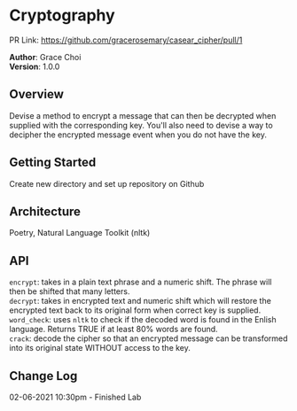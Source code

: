 # Cryptography
PR Link: https://github.com/gracerosemary/casear_cipher/pull/1

**Author**: Grace Choi  
**Version**: 1.0.0   

## Overview
Devise a method to encrypt a message that can then be decrypted when supplied with the corresponding key. You'll also need to devise a way to decipher the encrypted message event when you do not have the key.  

## Getting Started
Create new directory and set up repository on Github

## Architecture
Poetry, Natural Language Toolkit (nltk)

## API
`encrypt`: takes in a plain text phrase and a numeric shift. The phrase will then be shifted that many letters.  
`decrypt`: takes in encrypted text and numeric shift which will restore the encrypted text back to its original form when correct key is supplied.  
`word_check`: uses `nltk` to check if the decoded word is found in the Enlish language. Returns TRUE if at least 80% words are found.  
`crack`: decode the cipher so that an encrypted message can be transformed into its original state WITHOUT access to the key.  

## Change Log
02-06-2021 10:30pm - Finished Lab  